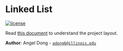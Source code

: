 # Linked List

[![license](https://img.shields.io/badge/license-MIT-green)](LICENSE)

Read [this document](https://cliutils.gitlab.io/modern-cmake/chapters/basics/structure.html) to understand the project
layout.

**Author**: Angel Dong - [`adong6@illinois.edu`](mailto:example@illinois.edu)
